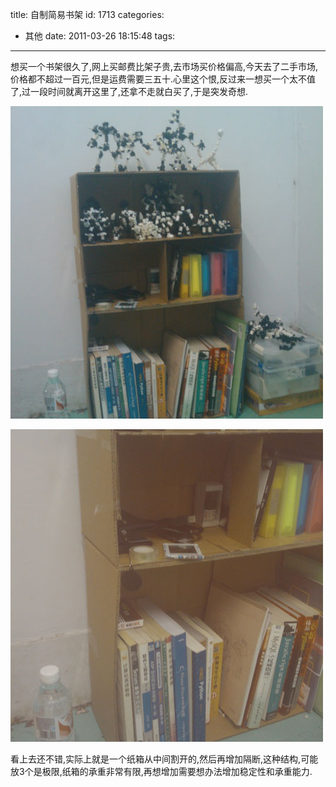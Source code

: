 title: 自制简易书架
id: 1713
categories:
  - 其他
date: 2011-03-26 18:15:48
tags:
---

想买一个书架很久了,网上买邮费比架子贵,去市场买价格偏高,今天去了二手市场,价格都不超过一百元,但是运费需要三五十.心里这个恨,反过来一想买一个太不值了,过一段时间就离开这里了,还拿不走就白买了,于是突发奇想.

![](/wp-content/uploads/2011/03/IMG_20110326_174657.jpg "IMG_20110326_174657")

![](/wp-content/uploads/2011/03/IMG_20110326_174726.jpg "IMG_20110326_174726")

看上去还不错,实际上就是一个纸箱从中间割开的,然后再增加隔断,这种结构,可能放3个是极限,纸箱的承重非常有限,再想增加需要想办法增加稳定性和承重能力. 

